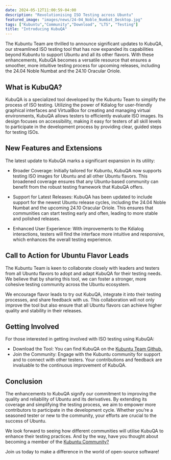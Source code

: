 ```yaml
---
date: 2024-05-12T11:00:59-04:00
description: "Revolutionising ISO Testing across Ubuntu"
featured_image: "images/news/24-04_Noble_Numbat_Desktop.jpg"
tags: ["Kubuntu","Community","Download", "LTS", "Testing"]
title: "Introducing KubuQA"
---
```


The Kubuntu Team are thrilled to announce significant updates to KubuQA, our streamlined ISO testing tool that has now 
expanded its capabilities beyond Kubuntu to support Ubuntu and all its other flavors. With these enhancements, KubuQA 
becomes a versatile resource that ensures a smoother, more intuitive testing process for upcoming releases, including 
the 24.04 Noble Numbat and the 24.10 Oracular Oriole.

## What is KubuQA?
KubuQA is a specialized tool developed by the Kubuntu Team to simplify the process of ISO testing. Utilizing the power 
of Kdialog for user-friendly graphical interfaces and VirtualBox for creating and managing virtual environments, KubuQA 
allows testers to efficiently evaluate ISO images. Its design focuses on accessibility, making it easy for testers of 
all skill levels to participate in the development process by providing clear, guided steps for testing ISOs.

## New Features and Extensions
The latest update to KubuQA marks a significant expansion in its utility:

 - Broader Coverage: Initially tailored for Kubuntu, KubuQA now supports testing ISO images for Ubuntu and all other 
Ubuntu flavors. This broadened coverage ensures that any Ubuntu-based community can benefit from the robust testing framework 
that KubuQA offers.

 - Support for Latest Releases: KubuQA has been updated to include support for the newest Ubuntu release cycles, including 
the 24.04 Noble Numbat and the upcoming 24.10 Oracular Oriole. This ensures that communities can start testing early and
often, leading to more stable and polished releases.

 - Enhanced User Experience: With improvements to the Kdialog interactions, testers will find the interface more intuitive 
and responsive, which enhances the overall testing experience.

## Call to Action for Ubuntu Flavor Leads
The Kubuntu Team is keen to collaborate closely with leaders and testers from all Ubuntu flavors to adopt and adapt 
KubuQA for their testing needs. We believe that by sharing this tool, we can foster a stronger, more cohesive testing 
community across the Ubuntu ecosystem.

We encourage flavor leads to try out KubuQA, integrate it into their testing processes, and share feedback with us. 
This collaboration will not only improve the tool but also ensure that all Ubuntu flavors can achieve higher quality and
stability in their releases.

## Getting Involved
For those interested in getting involved with ISO testing using KubuQA:

 - Download the Tool: You can find KubuQA on the [Kubuntu Team Github.](https://github.com/kubuntu-team/KubuQA)
 - Join the Community: Engage with the Kubuntu community for support and to connect with other testers. Your contributions 
and feedback are invaluable to the continuous improvement of KubuQA.

## Conclusion
The enhancements to KubuQA signify our commitment to improving the quality and reliability of Ubuntu and its derivatives.
By extending its coverage and simplifying the testing process, we aim to empower more contributors to participate in the
development cycle. Whether you’re a seasoned tester or new to the community, your efforts are crucial to the success of 
Ubuntu.

We look forward to seeing how different communities will utilise KubuQA to enhance their testing practices. And by the 
way, have you thought about becoming a member of the [Kubuntu Community?](https://discourse.ubuntu.com/c/flavors/kubuntu/187)

Join us today to make a difference in the world of open-source software!